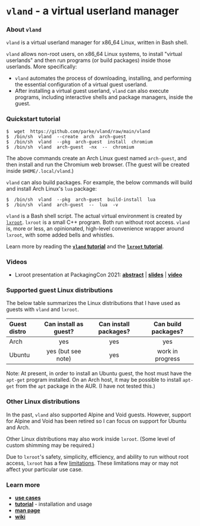 # `vland` - a virtual userland manager


### About `vland`

`vland` is a virtual userland manager for x86_64 Linux, written in Bash shell.

`vland` allows non-root users, on x86_64 Linux systems, to install "virtual userlands" and then run programs (or build packages) inside those userlands.  More specifically:

-  `vland` automates the process of downloading, installing, and performing the essential configuration of a virtual guest userland.
-  After installing a virtual guest userland, `vland` can also execute programs, including interactive shells and package managers, inside the guest.


###  Quickstart tutorial

```
$  wget  https://github.com/parke/vland/raw/main/vland
$  /bin/sh  vland  --create  arch  arch-guest
$  /bin/sh  vland  --pkg  arch-guest  install  chromium
$  /bin/sh  vland  arch-guest  -nx  --  chromium
```

The above commands create an Arch Linux guest named `arch-guest`, and then install and run the Chromium web browser.  (The guest will be created inside `$HOME/.local/vland`.)

`vland` can also build packages.  For example, the below commands will build and install Arch Linux's `lua` package:

```
$  /bin/sh  vland  --pkg  arch-guest  build-install  lua
$  /bin/sh  vland  arch-guest  --  lua  -v
```

`vland` is a Bash shell script.  The actual virtual environment is created by [`lxroot`](https://github.com/parke/lxroot).  `lxroot` is a small C++ program. 
 Both run without root access.  `vland` is, more or less, an opinionated, high-level convenience wrapper around `lxroot`, with some added bells and whistles.

Learn more by reading the [**`vland` tutorial**](https://github.com/parke/vland/wiki/tutorial) and the [**`lxroot` tutorial**](https://github.com/parke/lxroot/wiki/tutorial).

### Videos

-  Lxroot presentation at PackagingCon 2021:  [**abstract**](https://pretalx.com/packagingcon-2021/talk/PMPUSW/)  |  [**slides**](https://pretalx.com/media/packagingcon-2021/submissions/PMPUSW/resources/20211110_Lxroot_7ILURuB.pdf)  |  [**video**](https://www.youtube.com/watch?v=1rw7ww0k_mk)


###  Supported guest Linux distributions

The below table summarizes the Linux distributions that I have used as guests with `vland` and `lxroot`.  

|  Guest distro  |  Can install as guest?  |  Can install packages?  |  Can build packages?  |
|  :--           |  :-:                    |  :-:                    |  :-:                  |
|  Arch          |  yes                    |  yes                    |  yes                  |
|  Ubuntu        |  yes (but see note)     |  yes                    |  work in progress     |

Note:  At present, in order to install an Ubuntu guest, the host must have the `apt-get` program installed.  On an Arch host, it may be possible to install `apt-get` from the `apt` package in the AUR.  (I have not tested this.)

###  Other Linux distributions

In the past, `vland` also supported Alpine and Void guests.  However, support for Alpine and Void has been retired so I can focus on support for Ubuntu and Arch.

Other Linux distributions may also work inside `lxroot`.  (Some level of custom shimming may be required.)

Due to `lxroot`'s safety, simplicity, efficiency, and ability to run without root access, `lxroot` has a few [limitations](https://github.com/parke/lxroot/wiki/limitations).  These limitations may or may not affect your particular use case.


### Learn more

-  [**use cases**](https://github.com/parke/lxroot/wiki/use_cases)
-  [**tutorial**](https://github.com/parke/vland/wiki/tutorial) - installation and usage
-  [**man page**](https://github.com/parke/vland/wiki/man_page)
-  [**wiki**](https://github.com/parke/lxroot/wiki)

<!--  version  20220810  -->

